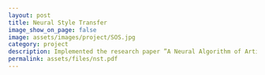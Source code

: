 ```yaml
---
layout: post
title: Neural Style Transfer
image_show_on_page: false
image: assets/images/project/SOS.jpg
category: project
description: Implemented the research paper ”A Neural Algorithm of Artistic Style” using TensorFlow for texture transfer algorithm, that constrains a texture synthesis method by feature representations.
permalink: assets/files/nst.pdf
---
```

